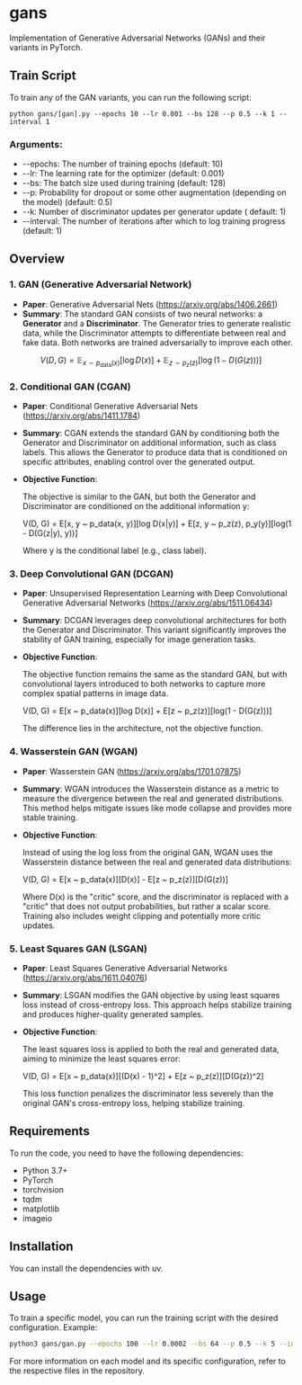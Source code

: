 # gans

Implementation of Generative Adversarial Networks (GANs) and their variants in PyTorch.

## Train Script

To train any of the GAN variants, you can run the following script:

```
python gans/[gan].py --epochs 10 --lr 0.001 --bs 128 --p 0.5 --k 1 --interval 1
```

### Arguments:

- --epochs: The number of training epochs (default: 10)
- --lr: The learning rate for the optimizer (default: 0.001)
- --bs: The batch size used during training (default: 128)
- --p: Probability for dropout or some other augmentation (depending on the model) (default: 0.5)
- --k: Number of discriminator updates per generator update ( default: 1)
- --interval: The number of iterations after which to log training progress (default: 1)

## Overview

### 1. GAN (Generative Adversarial Network)

- **Paper**: Generative Adversarial Nets (https://arxiv.org/abs/1406.2661)
- **Summary**: The standard GAN consists of two neural networks: a **Generator** and a **Discriminator**. The Generator tries to generate realistic data, while the Discriminator attempts to differentiate between real and fake data. Both networks are trained adversarially to improve each other.

$$V(D, G) = \mathbb{E}_{x \sim p_{\text{data}}(x)} \left[ \log D(x) \right] + \mathbb{E}_{z \sim p_z(z)} \left[ \log(1 - D(G(z))) \right]$$

### 2. Conditional GAN (CGAN)

- **Paper**: Conditional Generative Adversarial Nets (https://arxiv.org/abs/1411.1784)
- **Summary**: CGAN extends the standard GAN by conditioning both the Generator and Discriminator on additional information, such as class labels. This allows the Generator to produce data that is conditioned on specific attributes, enabling control over the generated output.

- **Objective Function**:

  The objective is similar to the GAN, but both the Generator and Discriminator are conditioned on the additional information y:

  V(D, G) = E[x, y ~ p_data(x, y)][log D(x|y)] + E[z, y ~ p_z(z), p_y(y)][log(1 - D(G(z|y), y))]

  Where y is the conditional label (e.g., class label).

### 3. Deep Convolutional GAN (DCGAN)

- **Paper**: Unsupervised Representation Learning with Deep Convolutional Generative Adversarial Networks (https://arxiv.org/abs/1511.06434)
- **Summary**: DCGAN leverages deep convolutional architectures for both the Generator and Discriminator. This variant significantly improves the stability of GAN training, especially for image generation tasks.

- **Objective Function**:

  The objective function remains the same as the standard GAN, but with convolutional layers introduced to both networks to capture more complex spatial patterns in image data.

  V(D, G) = E[x ~ p_data(x)][log D(x)] + E[z ~ p_z(z)][log(1 - D(G(z)))]

  The difference lies in the architecture, not the objective function.

### 4. Wasserstein GAN (WGAN)

- **Paper**: Wasserstein GAN (https://arxiv.org/abs/1701.07875)
- **Summary**: WGAN introduces the Wasserstein distance as a metric to measure the divergence between the real and generated distributions. This method helps mitigate issues like mode collapse and provides more stable training.

- **Objective Function**:

  Instead of using the log loss from the original GAN, WGAN uses the Wasserstein distance between the real and generated data distributions:

  V(D, G) = E[x ~ p_data(x)][D(x)] - E[z ~ p_z(z)][D(G(z))]

  Where D(x) is the "critic" score, and the discriminator is replaced with a "critic" that does not output probabilities, but rather a scalar score. Training also includes weight clipping and potentially more critic updates.

### 5. Least Squares GAN (LSGAN)

- **Paper**: Least Squares Generative Adversarial Networks (https://arxiv.org/abs/1611.04076)
- **Summary**: LSGAN modifies the GAN objective by using least squares loss instead of cross-entropy loss. This approach helps stabilize training and produces higher-quality generated samples.

- **Objective Function**:

  The least squares loss is applied to both the real and generated data, aiming to minimize the least squares error:

  V(D, G) = E[x ~ p_data(x)][(D(x) - 1)^2] + E[z ~ p_z(z)][D(G(z))^2]

  This loss function penalizes the discriminator less severely than the original GAN's cross-entropy loss, helping stabilize training.

## Requirements

To run the code, you need to have the following dependencies:

- Python 3.7+
- PyTorch
- torchvision
- tqdm
- matplotlib
- imageio

## Installation

You can install the dependencies with uv.

## Usage

To train a specific model, you can run the training script with the desired configuration. Example:

```bash
python3 gans/gan.py --epochs 100 --lr 0.0002 --bs 64 --p 0.5 --k 5 --interval 10
```

For more information on each model and its specific configuration, refer to the respective files in the repository.
